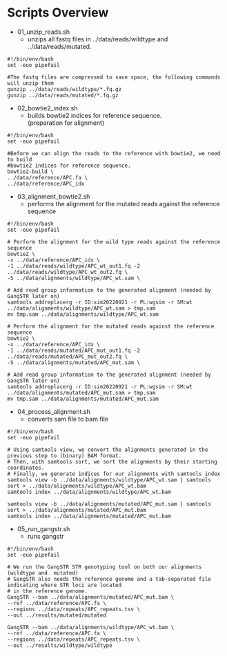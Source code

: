 # Scripts Overview
* 01_unzip_reads.sh
  - unzips all fastq files in ../data/reads/wildtype and ../data/reads/mutated.
```
#!/bin/env/bash
set -euo pipefail

#The fastq files are compressed to save space, the following commands will unzip them
gunzip ../data/reads/wildtype/*.fq.gz
gunzip ../data/reads/mutated/*.fq.gz

```
* 02_bowtie2_index.sh
  - builds bowtie2 indices for reference sequence.   
(preparation for alignment)
```
#!/bin/env/bash
set -euo pipefail

#Before we can align the reads to the reference with bowtie2, we need to build
#bowtie2 indices for reference sequence.
bowtie2-build \
../data/reference/APC.fa \
../data/reference/APC_idx
```

* 03_alignment_bowtie2.sh	
  - performs the alignment for the mutated reads against the reference sequence
 ```
 #!/bin/env/bash
set -euo pipefail

# Perform the alignment for the wild type reads against the reference sequence
bowtie2 \
-x ../data/reference/APC_idx \
-1 ../data/reads/wildtype/APC_wt_out1.fq -2 ../data/reads/wildtype/APC_wt_out2.fq \
-S ../data/alignments/wildtype/APC_wt.sam \

# Add read group information to the generated alignment (needed by GangSTR later on)
samtools addreplacerg -r ID:sim20220921 -r PL:wgsim -r SM:wt ../data/alignments/wildtype/APC_wt.sam > tmp.sam
mv tmp.sam ../data/alignments/wildtype/APC_wt.sam

# Perform the alignment for the mutated reads against the reference sequence
bowtie2 \
-x ../data/reference/APC_idx \
-1 ../data/reads/mutated/APC_mut_out1.fq -2 ../data/reads/mutated/APC_mut_out2.fq \
-S ../data/alignments/mutated/APC_mut.sam \

# Add read group information to the generated alignment (needed by GangSTR later on)
samtools addreplacerg -r ID:sim20220921 -r PL:wgsim -r SM:wt ../data/alignments/mutated/APC_mut.sam > tmp.sam
mv tmp.sam ../data/alignments/mutated/APC_mut.sam

 ```

* 04_process_alignment.sh	
  - converts sam file to bam file
 ```
 #!/bin/env/bash
set -euo pipefail

# Using samtools view, we convert the alignments generated in the previous step to (binary) BAM format. 
# Then, with samtools sort, we sort the alignments by their starting coordinates.
# Finally, we generate indices for our alignments with samtools index
samtools view -b ../data/alignments/wildtype/APC_wt.sam | samtools sort > ../data/alignments/wildtype/APC_wt.bam
samtools index ../data/alignments/wildtype/APC_wt.bam

samtools view -b ../data/alignments/mutated/APC_mut.sam | samtools sort > ../data/alignments/mutated/APC_mut.bam
samtools index ../data/alignments/mutated/APC_mut.bam
```

* 05_run_gangstr.sh
  - runs gangstr

```
#!/bin/env/bash
set -euo pipefail

# We run the GangSTR STR genotyping tool on both our alignments (wildtype and  mutated)
# GangSTR also needs the reference genome and a tab-separated file indicating where STR loci are located
# in the reference genome.
GangSTR --bam ../data/alignments/mutated/APC_mut.bam \
--ref ../data/reference/APC.fa \
--regions ../data/repeats/APC_repeats.tsv \
--out ../results/mutated/mutated

GangSTR --bam ../data/alignments/wildtype/APC_wt.bam \
--ref ../data/reference/APC.fa \
--regions ../data/repeats/APC_repeats.tsv \
--out ../results/wildtype/wildtype

```
